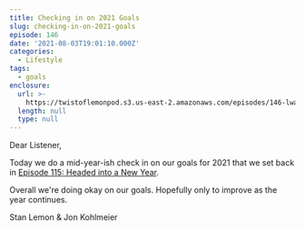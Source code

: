 ```yaml
---
title: Checking in on 2021 Goals
slug: checking-in-on-2021-goals
episode: 146
date: '2021-08-03T19:01:10.000Z'
categories:
  - Lifestyle
tags:
  - goals
enclosure:
  url: >-
    https://twistoflemonpod.s3.us-east-2.amazonaws.com/episodes/146-lwatol-20210803.mp3
  length: null
  type: null
---
```


Dear Listener,

Today we do a mid-year-ish check in on our goals for 2021 that we set back in [Episode 115: Headed into a New Year](https://twistoflemonpod.com/headed-into-a-new-year/).

Overall we're doing okay on our goals. Hopefully only to improve as the year continues.

Stan Lemon & Jon Kohlmeier
